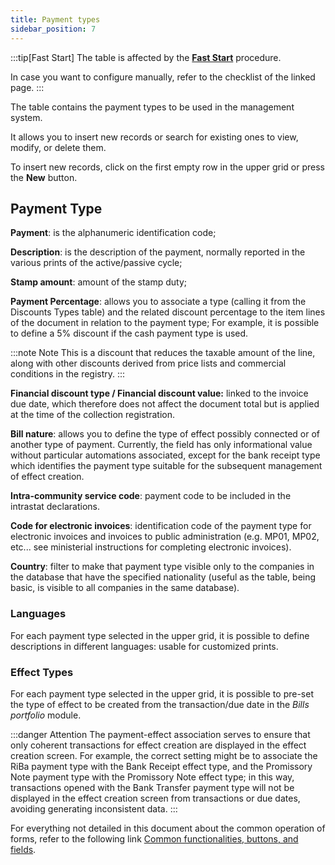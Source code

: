 ```yaml
---
title: Payment types
sidebar_position: 7
---
```

:::tip[Fast Start]
The table is affected by the [**Fast Start**](/docs/guide/fast-start) procedure.

In case you want to configure manually, refer to the checklist of the linked page.
:::

The table contains the payment types to be used in the management system.

It allows you to insert new records or search for existing ones to view, modify, or delete them.

To insert new records, click on the first empty row in the upper grid or press the **New** button. 

## Payment Type

**Payment**: is the alphanumeric identification code;

**Description**: is the description of the payment, normally reported in the various prints of the active/passive cycle;

**Stamp amount**: amount of the stamp duty;

**Payment Percentage**: allows you to associate a type (calling it from the Discounts Types table) and the related discount percentage to the item lines of the document in relation to the payment type; For example, it is possible to define a 5% discount if the cash payment type is used.

:::note Note
This is a discount that reduces the taxable amount of the line, along with other discounts derived from price lists and commercial conditions in the registry.
:::

**Financial discount type / Financial discount value:** linked to the invoice due date, which therefore does not affect the document total but is applied at the time of the collection registration.


**Bill nature**: allows you to define the type of effect possibly connected or of another type of payment. Currently, the field has only informational value without particular automations associated, except for the bank receipt type which identifies the payment type suitable for the subsequent management of effect creation.

**Intra-community service code**: payment code to be included in the intrastat declarations.

**Code for electronic invoices**: identification code of the payment type for electronic invoices and invoices to public administration (e.g. MP01, MP02, etc... see ministerial instructions for completing electronic invoices).

**Country**: filter to make that payment type visible only to the companies in the database that have the specified nationality (useful as the table, being basic, is visible to all companies in the same database).

### Languages

For each payment type selected in the upper grid, it is possible to define descriptions in different languages: usable for customized prints.

### Effect Types

For each payment type selected in the upper grid, it is possible to pre-set the type of effect to be created from the transaction/due date in the *Bills portfolio* module.

:::danger Attention
The payment-effect association serves to ensure that only coherent transactions for effect creation are displayed in the effect creation screen. For example, the correct setting might be to associate the RiBa payment type with the Bank Receipt effect type, and the Promissory Note payment type with the Promissory Note effect type; in this way, transactions opened with the Bank Transfer payment type will not be displayed in the effect creation screen from transactions or due dates, avoiding generating inconsistent data.
:::

For everything not detailed in this document about the common operation of forms, refer to the following link [Common functionalities, buttons, and fields](/docs/guide/common).